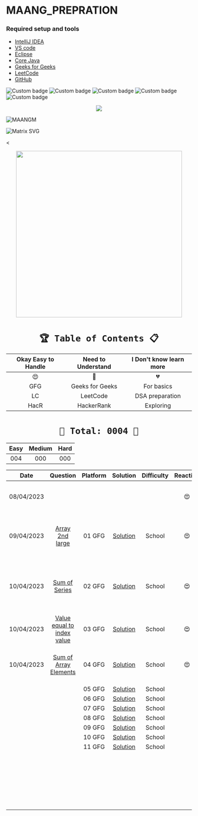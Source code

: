 # MAANG_PREPRATION




### Required setup and tools

- [IntelliJ IDEA ](https://www.jetbrains.com/idea/)
- [VS code](https://code.visualstudio.com/)
- [Eclipse](https://www.eclipse.org/)
- [Core Java](https://docs.oracle.com/en/java/)
- [Geeks for Geeks](https://practice.geeksforgeeks.org/home)
- [LeetCode](https://leetcode.com/)
- [GitHub](https://github.com/)





![Custom badge](https://img.shields.io/badge/Repo-Started-brightgreen)   ![Custom badge](https://img.shields.io/badge/MAANG-Prepration-ff69b4)
![Custom badge](https://img.shields.io/badge/ARRAYS-Started-green)      ![Custom badge](https://img.shields.io/badge/LinkedList-NotYet-yellow)
![Custom badge](https://img.shields.io/badge/YOGESH-OnDuty-ff69b4)





<p align="center">
    <a href="https://github.com/yogeshjoga/MAANG_PREPRATION#readme" target="_blank"> <img src="https://readme-typing-svg.herokuapp.com?font=Tourney&center=true&vCenter=true&color=2CFF00&size=65&pause=750&width=1280&height=80&lines=The+Complete+MAANG+Preparation"/> </a>
</p>




![MAANGM](https://user-images.githubusercontent.com/36118169/230730170-3574e442-8073-45bf-a91a-4ed2f299b859.gif)

![Matrix SVG](https://raw.githubusercontent.com/rodrigograca31/rodrigograca31/master/matrix.svg)

<

<p align="center">
    <img src="https://readme-jokes.vercel.app/api" width="450px" />
</p>

 <div align="center">


# `🏆 Table of Contents 📋`

| Okay Easy to Handle | Need to Understand | I Don't know learn more |
|:-------------------:|:------------------:|:-----------------------:|
|         😍          |         🥵         |           💔            |
|         GFG         |  Geeks for Geeks   |       For basics        |
|         LC          |      LeetCode      |     DSA preparation     |
|        HacR         |     HackerRank     |        Exploring        |


# ` 💝 Total: 0004 💝 `

| Easy | Medium | Hard |
|:----:|:------:|:----:|
| 004  |  000   | 000  |


|    Date    |                      Question                      | Platform |            Solution             | Difficulty |  Reaction  |                           Description                           |
|:----------:|:--------------------------------------------------:|:--------:|:-------------------------------:|:----------:|:----------:|:---------------------------------------------------------------:|
| 08/04/2023 |                                                    |          |                                 |            |     😍     |               Ntg solved today just setup the env               |
| 09/04/2023 |       [Array 2nd large](https://rb.gy/1ijnm)       |  01 GFG  | [Solution](https://rb.gy/8fab9) |   School   |     😍     | with out sort the array need to solve this problem little hard! |           
| 10/04/2023 |        [Sum of Series](https://rb.gy/qssid)        |  02 GFG  | [Solution](https://rb.gy/8fab9) |   School   |     😍     |  Need to know about MATH formula to solve lets understand math  |   
| 10/04/2023 | [Value equal to index value](https://rb.gy/3dkql)  |  03 GFG  | [Solution](https://rb.gy/8fab9) |   School   |     😍     |                Understand concept and dry it...                 |   
| 10/04/2023 |    [Sum of Array Elements](https://rb.gy/cwkkk)    |  04 GFG  | [Solution](https://rb.gy/8fab9) |   School   |     😍     |               sum of array elements -easy problem               |
|            |                                                    |  05 GFG  | [Solution](https://rb.gy/8fab9) |   School   |            |                                                                 |   
|            |                                                    |  06 GFG  | [Solution](https://rb.gy/8fab9) |   School   |            |                                                                 |   
|            |                                                    |  07 GFG  | [Solution](https://rb.gy/8fab9) |   School   |            |                                                                 |   
|            |                                                    |  08 GFG  | [Solution](https://rb.gy/8fab9) |   School   |            |                                                                 |   
|            |                                                    |  09 GFG  | [Solution](https://rb.gy/8fab9) |   School   |            |                                                                 |   
|            |                                                    |  10 GFG  | [Solution](https://rb.gy/8fab9) |   School   |            |                                                                 |   
|            |                                                    |  11 GFG  | [Solution](https://rb.gy/8fab9) |   School   |            |                                                                 |   
|            |                                                    |          |                                 |            |            |                                                                 |   
|            |                                                    |          |                                 |            |            |                                                                 |   
|            |                                                    |          |                                 |            |            |                                                                 |   
|            |                                                    |          |                                 |            |            |                                                                 |   
|            |                                                    |          |                                 |            |            |                                                                 |   
|            |                                                    |          |                                 |            |            |                                                                 |   
|            |                                                    |          |                                 |            |            |                                                                 |   
|            |                                                    |          |                                 |            |            |                                                                 |   
|            |                                                    |          |                                 |            |            |                                                                 |   
|            |                                                    |          |                                 |            |            |                                                                 |   
|            |                                                    |          |                                 |            |            |                                                                 |   
|            |                                                    |          |                                 |            |            |                                                                 |   
|            |                                                    |          |                                 |            |            |                                                                 |   
|            |                                                    |          |                                 |            |            |                                                                 |   
|            |                                                    |          |                                 |            |            |                                                                 |   
|            |                                                    |          |                                 |            |            |                                                                 |   
|            |                                                    |          |                                 |            |            |                                                                 |   
|            |                                                    |          |                                 |            |            |                                                                 |   
|            |                                                    |          |                                 |            |            |                                                                 |   
|            |                                                    |          |                                 |            |            |                                                                 |   
|            |                                                    |          |                                 |            |            |                                                                 |   
|            |                                                    |          |                                 |            |            |                                                                 |   
|            |                                                    |          |                                 |            |            |                                                                 |   
|            |                                                    |          |                                 |            |            |                                                                 |   
|            |                                                    |          |                                 |            |            |                                                                 |   
|            |                                                    |          |                                 |            |            |                                                                 |   



</div>




